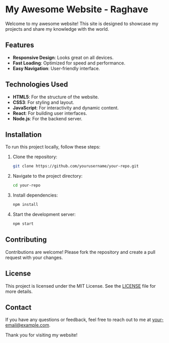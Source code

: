 # My Awesome Website - Raghave

Welcome to my awesome website! This site is designed to showcase my projects and share my knowledge with the world.

## Features

- **Responsive Design**: Looks great on all devices.
- **Fast Loading**: Optimized for speed and performance.
- **Easy Navigation**: User-friendly interface.

## Technologies Used

- **HTML5**: For the structure of the website.
- **CSS3**: For styling and layout.
- **JavaScript**: For interactivity and dynamic content.
- **React**: For building user interfaces.
- **Node.js**: For the backend server.

## Installation

To run this project locally, follow these steps:

1. Clone the repository:
    ```sh
    git clone https://github.com/yourusername/your-repo.git
    ```
2. Navigate to the project directory:
    ```sh
    cd your-repo
    ```
3. Install dependencies:
    ```sh
    npm install
    ```
4. Start the development server:
    ```sh
    npm start
    ```

## Contributing

Contributions are welcome! Please fork the repository and create a pull request with your changes.

## License

This project is licensed under the MIT License. See the [LICENSE](LICENSE) file for more details.

## Contact

If you have any questions or feedback, feel free to reach out to me at [your-email@example.com](mailto:your-email@example.com).

Thank you for visiting my website!
